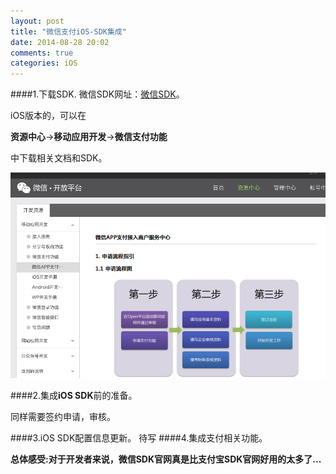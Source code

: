 ```yaml
---
layout: post
title: "微信支付iOS-SDK集成"
date: 2014-08-28 20:02
comments: true
categories: iOS
---
```


####1.下载SDK.
   微信SDK网址：[微信SDK](https://open.weixin.qq.com)。
   
   <!--more-->
   
   iOS版本的，可以在
   
   **资源中心**->**移动应用开发**->**微信支付功能**
   
   中下载相关文档和SDK。

![image](/images/post/2014-08-28-wei-xin-zhi-fu-ios-sdk-ji-cheng/wechat_use.png)

####2.集成**iOS SDK**前的准备。

同样需要签约申请，审核。

####3.iOS SDK配置信息更新。
待写
####4.集成支付相关功能。

**总体感受:对于开发者来说，微信SDK官网真是比支付宝SDK官网好用的太多了...**
